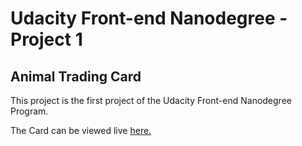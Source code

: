 # Udacity Front-end Nanodegree - Project 1
## Animal Trading Card
This project is the first project of the Udacity Front-end Nanodegree Program.

The Card can be viewed live [here.](https://nivax07.github.io/udacityProject1/)

